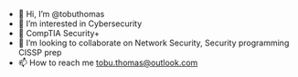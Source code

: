 - 👋 Hi, I’m @tobuthomas
- 👀 I’m interested in Cybersecurity 
- 🌱 CompTIA Security+ 
- 💞️ I’m looking to collaborate on Network Security, Security programming CISSP prep
- 📫 How to reach me tobu.thomas@outlook.com

<!---
tobuthomas/tobuthomas is a ✨ special ✨ repository because its `README.md` (this file) appears on your GitHub profile.
You can click the Preview link to take a look at your changes.
--->

